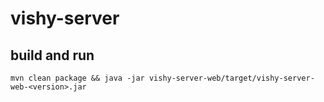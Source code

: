 vishy-server
===

## build and run
`mvn clean package && java -jar vishy-server-web/target/vishy-server-web-<version>.jar`